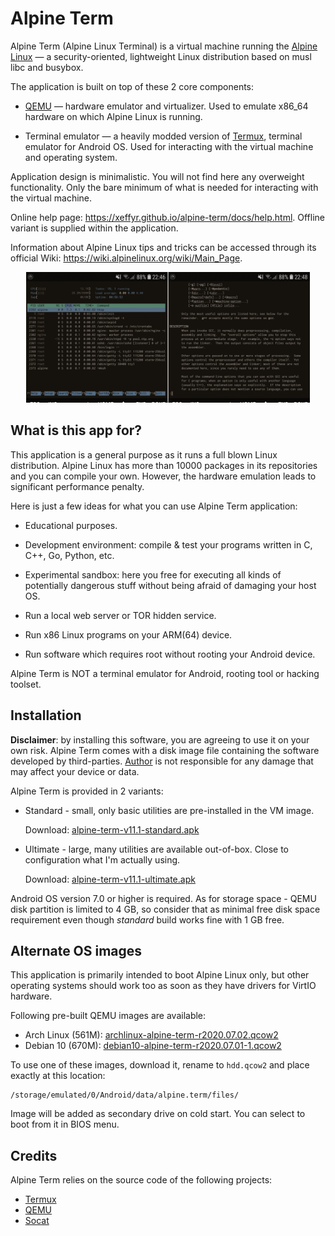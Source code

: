 # Alpine Term

Alpine Term (Alpine Linux Terminal) is a virtual machine running the
[Alpine Linux](https://alpinelinux.org) — a security-oriented, lightweight
Linux distribution based on musl libc and busybox.

The application is built on top of these 2 core components:

 - [QEMU](https://qemu.org) — hardware emulator and virtualizer. Used to
   emulate x86_64 hardware on which Alpine Linux is running.

 - Terminal emulator — a heavily modded version of [Termux](https://github.com/termux),
   terminal emulator for Android OS. Used for interacting with the virtual machine and
   operating system.

Application design is minimalistic. You will not find here any overweight
functionality. Only the bare minimum of what is needed for interacting with
the virtual machine.

Online help page: https://xeffyr.github.io/alpine-term/docs/help.html. Offline
variant is supplied within the application.

Information about Alpine Linux tips and tricks can be accessed through its official
Wiki: https://wiki.alpinelinux.org/wiki/Main_Page.

<p align="center"><img src="/help-page/img/demo_anim.gif" width="90%"/></p>

## What is this app for?

This application is a general purpose as it runs a full blown Linux distribution.
Alpine Linux has more than 10000 packages in its repositories and you can compile
your own. However, the hardware emulation leads to significant performance penalty.

Here is just a few ideas for what you can use Alpine Term application:

 - Educational purposes.

 - Development environment: compile & test your programs written in C, C++, Go,
   Python, etc.

 - Experimental sandbox: here you free for executing all kinds of potentially
   dangerous stuff without being afraid of damaging your host OS.

 - Run a local web server or TOR hidden service.

 - Run x86 Linux programs on your ARM(64) device.

 - Run software which requires root without rooting your Android device.

Alpine Term is NOT a terminal emulator for Android, rooting tool or hacking toolset.

## Installation

**Disclaimer**: by installing this software, you are agreeing to use it
on your own risk. Alpine Term comes with a disk image file containing the
software developed by third-parties. [Author](https://github.com/xeffyr)
is not responsible for any damage that may affect your device or data.

Alpine Term is provided in 2 variants:

 - Standard - small, only basic utilities are pre-installed in the VM image.

   Download: [alpine-term-v11.1-standard.apk](https://github.com/xeffyr/alpine-term/releases/download/v11.1/alpine-term-v11.1-standard.apk)

 - Ultimate - large, many utilities are available out-of-box. Close to configuration what I'm actually using.

   Download: [alpine-term-v11.1-ultimate.apk](https://github.com/xeffyr/alpine-term/releases/download/v11.1/alpine-term-v11.1-ultimate.apk)

Android OS version 7.0 or higher is required. As for storage space - QEMU disk
partition is limited to 4 GB, so consider that as minimal free disk space requirement
even though *standard* build works fine with 1 GB free.

## Alternate OS images

This application is primarily intended to boot Alpine Linux only, but other
operating systems should work too as soon as they have drivers for VirtIO
hardware.

Following pre-built QEMU images are available:

* Arch Linux (561M): [archlinux-alpine-term-r2020.07.02.qcow2](https://github.com/xeffyr/alpine-term/releases/download/v11.1/archlinux-alpine-term-r2020.07.02.qcow2)
* Debian 10 (670M): [debian10-alpine-term-r2020.07.01-1.qcow2](https://github.com/xeffyr/alpine-term/releases/download/v11.1/debian10-alpine-term-r2020.07.01-1.qcow2)

To use one of these images, download it, rename to `hdd.qcow2` and place
exactly at this location:
```
/storage/emulated/0/Android/data/alpine.term/files/
```
Image will be added as secondary drive on cold start. You can select to boot
from it in BIOS menu.

## Credits

Alpine Term relies on the source code of the following projects:

 - [Termux](https://github.com/termux/termux-app)
 - [QEMU](https://qemu.org)
 - [Socat](http://www.dest-unreach.org/socat/)
